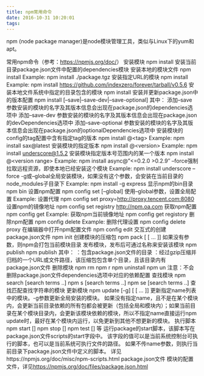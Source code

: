 ```yaml
---
title: npm常用命令
date: 2016-10-31 10:20:01
tags:
---
```


npm (node package manager)是node模块管理工具，类似与Linux下的yum和apt。

常用npm命令（参考：<https://npmjs.org/doc/>）
安装模块
npm install
安装当前目录package.json文件中配置的dependencies模块
安装本地的模块文件
npm install <tarball file>
Example:
npm install ./package.tgz
安装指定URL的模块
npm install <tarball url>
Example:
npm install https://github.com/indexzero/forever/tarball/v0.5.6
安装本地文件系统中指定的目录包含的模块
npm install <folder>
安装并更新package.json中的版本配置
npm install <name> [–save|–save-dev|–save-optional]
其中：
添加–save 参数安装的模块的名字及其版本信息会出现在package.json的dependencies选项中
添加–save-dev 参数安装的模块的名字及其版本信息会出现在package.json的devDependencies选项中
添加–save-optional 参数安装的模块的名字及其版本信息会出现在package.json的optionalDependencies选项中
安装模块的config的tag配置中含有指定tag的版本
npm install <name>@&lt;tag&gt;
Example:
npm install sax@latest
安装模块的指定版本
npm install <name>@&lt;version&gt;
Example:
npm install underscore@1.5.2
安装模块指定版本号范围内的某一个版本
npm install <name>@&lt;version range&gt;
Example:
npm install async@”&lt;=0.2.0 &gt;0.2.9″
–force强制拉取远程资源，即使本地已经安装这个模块
Example:
npm install underscore –force
-g或–global全局安装模块，如果没有这个参数，会安装在当前目录的node_modules子目录下
Example:
npm install -g express
显示npm的bin目录
npm bin
设置npm配置
npm config set <key> <value> [–global]
使用–global参数，设置全局配置
Example:
设置代理
npm config set proxy=http://proxy.tencent.com:8080
设置npm的镜像地址
npm config set registry http://npm.oa.com
获取npm配置
npm config get <key>
Example:
获取npm当前镜像地址
npm config get registory
删除npm配置
npm config delete <key>
Example:
删除代理设置
npm config delete proxy
在编辑器中打开npm配置文件
npm config edit
交互式的创建package.json文件
npm init
创建模块的压缩包
npm pack [<pkg> [<pkg> … ]]
如果没有参数，则npm会打包当前模块目录
发布模块，发布后可通过名称来安装该模块
npm publish <tarball>
npm publish <folder>
其中：
<folder>：包含package.json文件的目录
<tarball>：经过gzip压缩并归档的一个URL或文件路径，该压缩包包含单个目录，且该目录内有package.json文件
删除模块
npm rm <name>
npm r <name>
npm uninstall <name>
npm un <name>
注意：不会删除package.json文件dependencies选项中对应的依赖配置
查找模块
npm search [search terms ..]
npm s [search terms ..]
npm se [search terms ..]
查找匹配查找字符串的模块
更新模块
npm update [-g] [<name> [<name> … ]]
更新指定name列表中的模块。-g参数更新全局安装的模块。
如果没有指定name，且不是在某个模块内，会更新当前目录依赖的所有包都会被更新（包括全局和模块内）；如果当前目录在某个模块目录内，会更新该模块依赖的模块，所以不指定name直接运行npm update时，最好在某个模块内运行，以免更新到其他不想更新的模块。
执行脚本
npm start [<name>]
npm stop [<name>]
npm test [<name>] 等
运行package的start脚本，该脚本写在package.json文件scripts的start字段中。
该字段的值可以是当前系统控制台可执行的脚本，也可以是当前系统可执行文件的路径。
如果不传name参数，则执行当前目录下package.json文件中定义的脚本。
详见https://npmjs.org/doc/misc/npm-scripts.html
package.json文件
模块的配置文件，详见<https://npmjs.org/doc/files/package.json.html>

